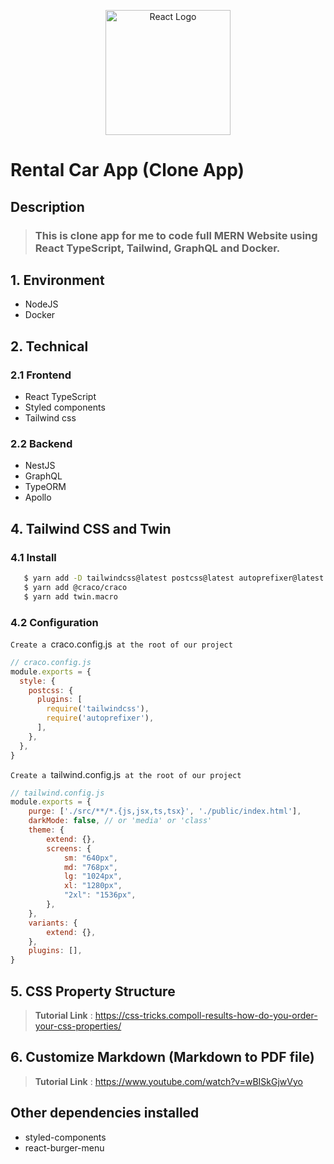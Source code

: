 <p align="center" >
    <a href="https://reactjs.org/" target="blank">
        <img src="https://nordiccoder.com/app/uploads/2019/07/14-react.png" height="200" alt="React Logo" />
    </a>
</p>

# Rental Car App (Clone App)

## Description
> ### This is clone app for me to code full MERN Website using React TypeScript, Tailwind, GraphQL and Docker.

## 1. Environment
- NodeJS
- Docker
## 2. Technical
### 2.1 Frontend
- React TypeScript
- Styled components
- Tailwind css
### 2.2 Backend
- NestJS
- GraphQL
- TypeORM
- Apollo
## 4. Tailwind CSS and Twin
### 4.1 Install
```bash
   $ yarn add -D tailwindcss@latest postcss@latest autoprefixer@latest
   $ yarn add @craco/craco
   $ yarn add twin.macro
```
### 4.2 Configuration
`Create a `craco.config.js` at the root of our project`
```js
// craco.config.js
module.exports = {
  style: {
    postcss: {
      plugins: [
        require('tailwindcss'),
        require('autoprefixer'),
      ],
    },
  },
}
```

`Create a `tailwind.config.js` at the root of our project`
```js
// tailwind.config.js
module.exports = {
    purge: ['./src/**/*.{js,jsx,ts,tsx}', './public/index.html'],
    darkMode: false, // or 'media' or 'class'
    theme: {
        extend: {},
        screens: {
            sm: "640px",
            md: "768px",
            lg: "1024px",
            xl: "1280px",
            "2xl": "1536px",
        },
    },
    variants: {
        extend: {},
    },
    plugins: [],
}
```

## 5. CSS Property Structure
> **Tutorial Link** : https://css-tricks.compoll-results-how-do-you-order-your-css-properties/

## 6. Customize Markdown (Markdown to PDF file)
> **Tutorial Link** : https://www.youtube.com/watch?v=wBISkGjwVyo

## Other dependencies installed
- styled-components
- react-burger-menu

